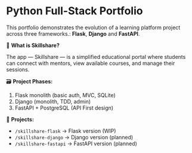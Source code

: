 # Python Full-Stack Portfolio

This portfolio demonstrates the evolution of a learning platform project across three frameworks.: **Flask**, **Django** and **FastAPI**.

🧠 **What is Skillshare?**

The app — Skillshare — is a simplified educational portal where students can connect with mentors, view available courses, and manage their sessions.

🗃️ **Project Phases:**
1. Flask monolith (basic auth, MVC, SQLite)
3. Django (monolith, TDD, admin)
2. FastAPI + PostgreSQL (API First design)

📁 **Projects:**
- `/skillshare-flask` → Flask version (WIP)
- `/skillshare-django` → Django version (planned)
- `/skillshare-fastapi` → FastAPI version (planned)
